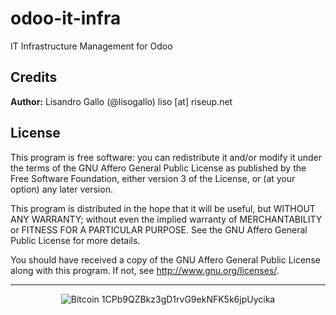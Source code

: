 odoo-it-infra
=============

IT Infrastructure Management for Odoo

## Credits

**Author:** Lisandro Gallo (@lisogallo) liso [at] riseup.net

## License

This program is free software: you can redistribute it and/or modify it under the terms of the GNU Affero General Public License as published by the Free Software Foundation, either version 3 of the License, or (at your option) any later version.

This program is distributed in the hope that it will be useful, but WITHOUT ANY WARRANTY; without even the implied warranty of MERCHANTABILITY or FITNESS FOR A PARTICULAR PURPOSE. See the GNU Affero General Public License for more details.

You should have received a copy of the GNU Affero General Public License along with this program. If not, see http://www.gnu.org/licenses/.

-----
<p align="center">
<img alt="Bitcoin" title="Donate with Bitcoin" src="http://mw.gg/i/bitcoin.png" /> 1CPb9QZBkz3gD1rvG9ekNFK5k6jpUycika
</p>

